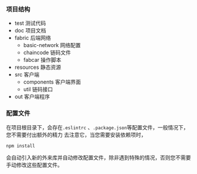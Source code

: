 ### 项目结构
- test 测试代码
- doc 项目文档
- fabric 后端网络
  - basic-network 网络配置
  - chaincode 链码文件
  - fabcar  操作脚本
- resources 静态资源  
- src    客户端
  - components 客户端界面
  - util 链码接口
- out  客户端程序

### 配置文件

在项目根目录下，会存在`.eslintrc` 、`.package.json`等配置文件，一般情况下，您不需要付出额外的精力
去注意它，当您需要安装依赖项时，
```bash
npm install

```
会自动引入新的外来库并自动修改配置文件，除非遇到特殊的情况，否则您不需要手动修改这些配置文件。
  
